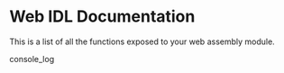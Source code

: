 
  # Web IDL Documentation
  This is a list of all the functions exposed to your web assembly module.

  console_log
